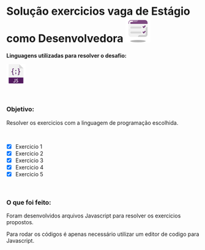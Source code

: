 # Solução exercicios vaga de Estágio como Desenvolvedora <img src="icons/test.png">
<b>Linguagens utilizadas para resolver o desafio:</b>
<p>
 <img style="width:10%" src="icons/javascript (1).png">
</p>
<br>

### Objetivo:
<p>Resolver os exercicios com a linguagem de programação escolhida.</p>
<br>

- [x] Exercicio 1
- [x] Exercicio 2
- [x] Exercicio 3
- [x] Exercicio 4
- [x] Exercicio 5

<br>

### O que foi feito:
<p>Foram desenvolvidos arquivos Javascript para resolver os exercicios propostos.</p>
<p>Para rodar os códigos é apenas necessário utilizar um editor de codigo para Javascript.</p>




